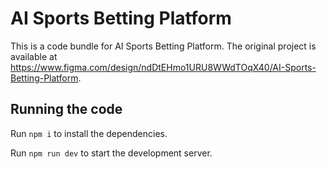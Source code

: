 
  # AI Sports Betting Platform

  This is a code bundle for AI Sports Betting Platform. The original project is available at https://www.figma.com/design/ndDtEHmo1URU8WWdTOqX40/AI-Sports-Betting-Platform.

  ## Running the code

  Run `npm i` to install the dependencies.

  Run `npm run dev` to start the development server.
  